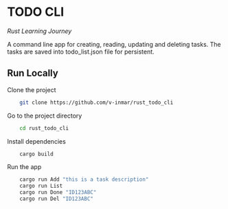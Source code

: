 # TODO CLI

_Rust Learning Journey_

A command line app for creating, reading, updating and deleting tasks.
The tasks are saved into todo_list.json file for persistent.

## Run Locally

Clone the project

```bash
    git clone https://github.com/v-inmar/rust_todo_cli
```

Go to the project directory

```bash
    cd rust_todo_cli
```

Install dependencies

```bash
    cargo build
```

Run the app

```bash
    cargo run Add "this is a task description"
    cargo run List
    cargo run Done "ID123ABC"
    cargo run Del "ID123ABC"
```
